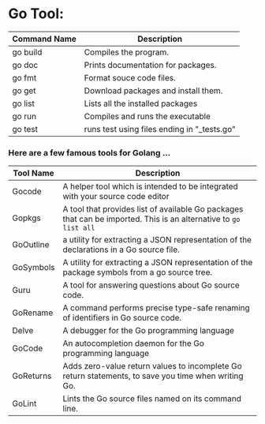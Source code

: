 # Go Tool:

| Command Name | Description                                 |
|--------------|---------------------------------------------|
| go build     | Compiles the program.                       |
| go doc       | Prints documentation for packages.          |
| go fmt       | Format souce code files.                    |
| go get       | Download packages and install them.         |
| go list      | Lists all the installed packages            |
| go run       | Compiles and runs the executable            |
| go test      | runs test using files ending in "_tests.go" |

### Here are a few famous tools for Golang ...


| Tool Name | Description                                                                                                      |
|-----------|--------------------------------------------------------------------------------------------------------------------|
| Gocode    | A helper tool which is intended to be integrated with your source code editor                                    |
| Gopkgs    | A tool that provides list of available Go packages that can be imported. This is an alternative to `go list all` |
| GoOutline | a utility for extracting a JSON representation of the declarations in a Go source file. |
| GoSymbols | A utility for extracting a JSON representation of the package symbols from a go source tree.                     |
| Guru      | A tool for answering questions about Go source code.                                                             |
| GoRename  | A command performs precise type-safe renaming of identifiers in Go source code.                                  |
| Delve     | A debugger for the Go programming language                                                                       |
| GoCode    | An autocompletion daemon for the Go programming language                                                         |
| GoReturns | Adds zero-value return values to incomplete Go return statements, to save you time when writing Go.              |
| GoLint    | Lints the Go source files named on its command line.                                                             |
